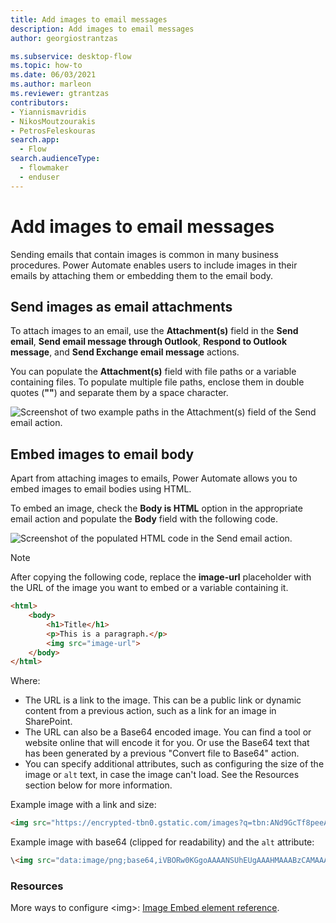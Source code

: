 ```yaml
---
title: Add images to email messages
description: Add images to email messages
author: georgiostrantzas

ms.subservice: desktop-flow
ms.topic: how-to
ms.date: 06/03/2021
ms.author: marleon
ms.reviewer: gtrantzas
contributors:
- Yiannismavridis
- NikosMoutzourakis
- PetrosFeleskouras
search.app: 
  - Flow
search.audienceType: 
  - flowmaker
  - enduser
---
```


# Add images to email messages

Sending emails that contain images is common in many business procedures. Power Automate enables users to include images in their emails by attaching them or embedding them to the email body.

## Send images as email attachments

To attach images to an email, use the **Attachment(s)** field in the **Send email**, **Send email message through Outlook**, **Respond to Outlook message**, and **Send Exchange email message** actions.

You can populate the **Attachment(s)** field with file paths or a variable containing files. To populate multiple file paths, enclose them in double quotes (**""**) and separate them by a space character.

![Screenshot of two example paths in the Attachment(s) field of the Send email action.](media/add-images-email-messages/attach-images-email.png)

## Embed images to email body

Apart from attaching images to emails, Power Automate allows you to embed images to email bodies using HTML.

To embed an image, check the **Body is HTML** option in the appropriate email action and populate the **Body** field with the following code.

![Screenshot of the populated HTML code in the Send email action.](media/add-images-email-messages/emded-images-email.png)

> [!NOTE]
> After copying the following code, replace the **image-url** placeholder with the URL of the image you want to embed or a variable containing it.

``` HTML
<html>
    <body>
        <h1>Title</h1>
        <p>This is a paragraph.</p>
        <img src="image-url">
    </body>
</html>
 ```

Where:

- The URL is a link to the image. This can be a public link or dynamic content from a previous action, such as a link for an image in SharePoint.
- The URL can also be a Base64 encoded image. You can find a tool or website online that will encode it for you. Or use the Base64 text that has been generated by a previous "Convert file to Base64" action.
- You can specify additional attributes, such as configuring the size of the image or `alt` text, in case the image can't load. See the Resources section below for more information.

Example image with a link and size:

```html
<img src="https://encrypted-tbn0.gstatic.com/images?q=tbn:ANd9GcTf8peeAQ8Jbw4lowjdYM9OYVJFJr8EwgGNTsJ6BtbqPdNHWz2m" width="500" height="100">
```

Example image with base64 (clipped for readability) and the `alt` attribute:

```html
\<img src="data:image/png;base64,iVBORw0KGgoAAAANSUhEUgAAAHMAAABzCAMAAA......" alt="SomeImage" />
```

### Resources

More ways to configure \<img>: [Image Embed element reference](https://developer.mozilla.org/en-US/docs/Web/HTML/Element/img).
